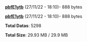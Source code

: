 [**pbfE1ytb**](/data/pbfE1ytb.txt) (27/11/22 - 18:10)- 888 bytes

[**pbfE1ytb**](/data/pbfE1ytb.txt) (27/11/22 - 18:10)- 888 bytes

**Total Datas**: 5298

**Total Size**: 29.93 MB / 29.9 MB
